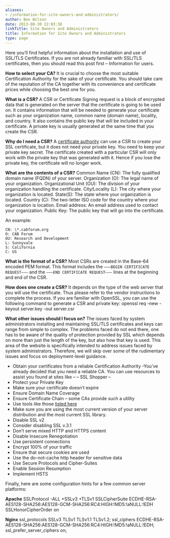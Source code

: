 ```yaml
---
aliases:
- /information-for-site-owners-and-administrators/
author: Ben Wilson
date: 2013-08-30 22:03:38
linkTitle: Site Owners and Administrators
title: Information for Site Owners and Administrators
type: page
---
```


Here you’ll find helpful information about the installation and use of SSL/TLS Certificates. If you are not already familiar with SSL/TLS certificates, then you should read this post first – Information for users.

**How to select your CA?**
It is crucial to choose the most suitable Certification Authority for the sake of your certificate. You should take care of the reputation of the CA together with its convenience and certificate prices while choosing the best one for you.

**What is a CSR?**
A CSR or Certificate Signing request is a block of encrypted data that is generated on the server that the certificate is going to be used on. It contains information that will be needed to generate your certificate such as your organization name, common name (domain name), locality, and country. It also contains the public key that will be included in your certificate. A private key is usually generated at the same time that you create the CSR.

**Why do I need a CSR?**
A [certificate authority][1] can use a CSR to create your SSL certificate, but it does not need your private key. You need to keep your private key secret. The certificate created with a particular CSR will only work with the private key that was generated with it. Hence if you lose the private key, the certificate will no longer work.

**What are the contents of a CSR?**
Common Name (CN): The fully qualified domain name (FQDN) of your server.
Organization (O): The legal name of your organization.
Organizational Unit (OU): The division of your organization handling the certificate.
City/Locality (L): The city where your organization is located.
State(S): The state where your organization is located.
Country (C): The two-letter ISO code for the country where your organization is location.
Email address: An email address used to contact your organization.
Public Key: The public key that will go into the certificate.

An example:
```
CN: \*.cabforum.org
O: CAB Forum
OU: Research and Development
L: Sunnyvale
S: California
C: US
```

**What is the format of a CSR?**
Most CSRs are created in the Base-64 encoded PEM format. This format includes the `——–BEGIN CERTIFICATE REQUEST——–` and the `——–END CERTIFICATE REQUEST——–` lines at the beginning and end of the CSR.

**How does one create a CSR?**
It depends on the type of the web server that you will use the certificate. Thus please refer to the vendor instructions to complete the process.
If you are familiar with OpenSSL, you can use the following command to generate a CSR and private key:
openssl req -new -keyout server.key -out server.csr

**What other issues should I focus on?**
The issues faced by system administrators installing and maintaining SSL/TLS certificates and keys can range from simple to complex. The problems faced do not end there, one has to be aware of the quality of protection provided by SSL which depends on more than just the length of the key, but also how that key is used. This area of the website is specifically intended to address issues faced by system administrators. Therefore, we will skip over some of the rudimentary issues and focus on deployment-level guidance.

- Obtain your certificates from a reliable Certification Authority -You’ve already decided that you need a reliable CA. You can use resources to assist you found at sites like – – SSL Shopper –
- Protect your Private Key
- Make sure your certificate doesn’t expire
- Ensure Domain Name Coverage
- Ensure Certificate Chain – some CAs provide such a utility
- Use tools like those [listed here](/resources/tools/)
- Make sure you are using the most current version of your server distribution and the most current SSL library.
- Disable SSL v2
- Consider disabling SSL v.3.1
- Don’t serve mixed HTTP and HTTPS content
- Disable Insecure Renegotiation
- Use persistent connections
- Encrypt 100% of your traffic
- Ensure that secure cookies are used
- Use the do-not-cache http header for sensitive data
- Use Secure Protocols and Cipher-Suites
- Enable Session Resumption
- Implement HSTS

Finally, here are some configuration hints for a few common server platforms:

**Apache** SSLProtocol -ALL +SSLv3 +TLSv1 SSLCipherSuite ECDHE-RSA-AES128-SHA256:AES128-GCM-SHA256:RC4:HIGH:!MD5:!aNULL:!EDH SSLHonorCipherOrder on

**Nginx** ssl_protocols SSLv3 TLSv1 TLSv1.1 TLSv1.2; ssl_ciphers ECDHE-RSA-AES128-SHA256:AES128-GCM-SHA256:RC4:HIGH:!MD5:!aNULL:!EDH; ssl_prefer_server_ciphers on;

[1]: http://en.wikipedia.org/wiki/Certificate_authority